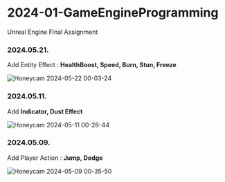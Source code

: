 # 2024-01-GameEngineProgramming
 Unreal Engine Final Assignment

### 2024.05.21.
Add Entity Effect : __HealthBoost, Speed, Burn, Stun, Freeze__

![Honeycam 2024-05-22 00-03-24](https://github.com/areasplash/2024-01-GameEngineProgramming/assets/50064865/ed2bcdd8-0840-4feb-bba5-7e4c5bf0fa73)



### 2024.05.11.
Add __Indicator, Dust Effect__

![Honeycam 2024-05-11 00-28-44](https://github.com/areasplash/2024-01-GameEngineProgramming/assets/50064865/ddf8d422-5da2-48d3-93f1-f959cf6ff958)



### 2024.05.09.
Add Player Action : __Jump, Dodge__

![Honeycam 2024-05-09 00-35-50](https://github.com/areasplash/2024-01-GameEngineProgramming/assets/50064865/410110d1-d7e7-4a67-b51d-2271a4541373)
